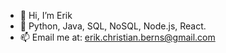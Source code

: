 - 👋 Hi, I’m Erik
- 🌱  Python, Java, SQL, NoSQL, Node.js, React.
- 📫 Email me at: erik.christian.berns@gmail.com
